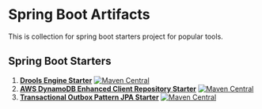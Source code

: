 # Spring Boot Artifacts

This is collection for spring boot starters project for popular tools.

## Spring Boot Starters

1. **[Drools Engine Starter](drools-engine-starter/README.md)**  [![Maven Central](https://maven-badges.herokuapp.com/maven-central/io.github.bhuwanupadhyay/drools-engine-starter/badge.svg?style=flat)](https://github.com/bhuwanupadhyay/spring-boot-artifacts/tree/master/drools-engine-starter)
2. **[AWS DynamoDB Enhanced Client Repository Starter](aws-dynamodb-enhanced-client-repository-starter/README.md)**  [![Maven Central](https://maven-badges.herokuapp.com/maven-central/io.github.bhuwanupadhyay/aws-sdkv2-dynamodb-boot-starter/badge.svg?style=flat)](https://github.com/bhuwanupadhyay/spring-boot-artifacts/tree/master/aws-sdkv2-dynamodb-boot-starter)
3. **[Transactional Outbox Pattern JPA Starter](transactional-outbox-pattern-jpa-starter)**  [![Maven Central](https://maven-badges.herokuapp.com/maven-central/io.github.bhuwanupadhyay/transactional-outbox-pattern-jpa-starter/badge.svg?style=flat)](https://github.com/bhuwanupadhyay/spring-boot-artifacts/tree/master/aws-sdkv2-dynamodb-boot-starter)
